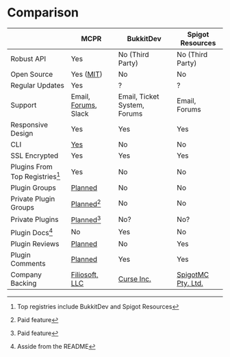# Comparison
||MCPR|BukkitDev|Spigot Resources|
|-|---|---------|----------------|
|Robust API|Yes|No (Third Party)|No (Third Party)|
|Open Source|Yes ([MIT](https://github.com/mcpr/mcpr/blob/master/LICENSE))|No|No|
|Regular Updates|Yes|?|?|
|Support|Email, [Forums](https://forum.mcpr.io), Slack|Email, Ticket System, Forums|Email, Forums|
|Responsive Design|Yes|Yes|Yes|
|CLI|[Yes](https://cli.mcpr.io)|No|No|
|SSL Encrypted|Yes|Yes|Yes|
|Plugins From Top Registries[^1]|Yes|No|No|
|Plugin Groups|[Planned](https://github.com/mcpr/mcpr/issues/15)|No|No|
|Private Plugin Groups|[Planned](https://github.com/mcpr/mcpr/issues/14)[^3]|No|No|
|Private Plugins|[Planned](https://github.com/mcpr/mcpr/issues/25)[^3]|No?|No?|
|Plugin Docs[^2]|No|Yes|No|
|Plugin Reviews|[Planned](https://github.com/mcpr/mcpr/issues/26)|No|Yes|
|Plugin Comments|[Planned](https://github.com/mcpr/mcpr/issues/26)|Yes|Yes|
|Company Backing|[Filiosoft, LLC](https://filiosoft.com)|[Curse Inc.](http://www.curse.com/)|[SpigotMC Pty. Ltd.](https://www.spigotmc.org)|

[^1]:
    Top registries include BukkitDev and Spigot Resources
[^2]:
    Asside from the README
[^3]:
    Paid feature